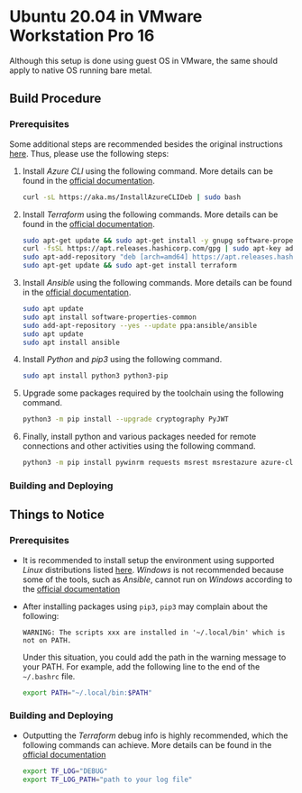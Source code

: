 # Ubuntu 20.04 in VMware Workstation Pro 16

Although this setup is done using guest OS in VMware, the same should apply to native OS running bare metal.

## Build Procedure

### Prerequisites

Some additional steps are recommended besides the original instructions [here](https://github.com/op7ic/BlueTeam.Lab#prerequisites). Thus, please use the following steps:

1. Install *Azure CLI* using the following command. More details can be found in the [official documentation](https://docs.microsoft.com/en-us/cli/azure/install-azure-cli-linux?pivots=apt).

   ```bash
   curl -sL https://aka.ms/InstallAzureCLIDeb | sudo bash
   ```

2. Install *Terraform* using the following commands. More details can be found in the [official documentation](https://learn.hashicorp.com/tutorials/terraform/install-cli).

    ```bash
    sudo apt-get update && sudo apt-get install -y gnupg software-properties-common curl
    curl -fsSL https://apt.releases.hashicorp.com/gpg | sudo apt-key add -
    sudo apt-add-repository "deb [arch=amd64] https://apt.releases.hashicorp.com $(lsb_release -cs) main"
    sudo apt-get update && sudo apt-get install terraform
    ```

3. Install *Ansible* using the following commands. More details can be found in the [official documentation](https://docs.ansible.com/ansible/latest/installation_guide/intro_installation.html).

   ```bash
   sudo apt update
   sudo apt install software-properties-common
   sudo add-apt-repository --yes --update ppa:ansible/ansible
   sudo apt update
   sudo apt install ansible
   ```

4. Install *Python* and *pip3* using the following command.

   ```bash
   sudo apt install python3 python3-pip
   ```

5. Upgrade some packages required by the toolchain using the following command.

   ```bash
   python3 -m pip install --upgrade cryptography PyJWT
   ```

6. Finally, install python and various packages needed for remote connections and other activities using the following command.

   ```bash
   python3 -m pip install pywinrm requests msrest msrestazure azure-cli
   ```

### Building and Deploying

## Things to Notice

### Prerequisites

- It is recommended to install setup the environment using supported *Linux* distributions listed [here](https://docs.microsoft.com/en-us/cli/azure/install-azure-cli-linux). *Windows* is not recommended because some of the tools, such as *Ansible*, cannot run on *Windows* according to the [official documentation](https://docs.ansible.com/ansible/latest/user_guide/windows_faq.html#can-ansible-run-on-windows)

- After installing packages using `pip3`, `pip3` may complain about the following:

  ```log
  WARNING: The scripts xxx are installed in '~/.local/bin' which is not on PATH.
  ```

  Under this situation, you could add the path in the warning message to your PATH. For example, add the following line to the end of the `~/.bashrc` file.

  ```bash
  export PATH="~/.local/bin:$PATH"
  ```

### Building and Deploying

- Outputting the *Terraform* debug info is highly recommended, which the following commands can achieve. More details can be found in the [official documentation](https://www.terraform.io/internals/debugging)

  ```bash
  export TF_LOG="DEBUG"
  export TF_LOG_PATH="path to your log file"
  ```
